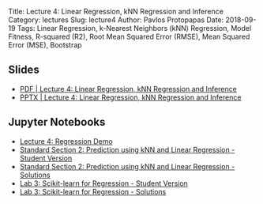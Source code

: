 Title: Lecture 4: Linear Regression, kNN Regression and Inference
Category: lectures
Slug: lecture4
Author: Pavlos Protopapas
Date: 2018-09-19
Tags: Linear Regression, k-Nearest Neighbors (kNN) Regression, Model Fitness, R-squared (R2), Root Mean Squared Error (RMSE), Mean Squared Error (MSE), Bootstrap


## Slides

- [PDF | Lecture 4: Linear Regression, kNN Regression and Inference]({attach}presentation/Lecture4_Regression.pdf)
- [PPTX | Lecture 4: Linear Regression, kNN Regression and Inference]({attach}presentation/Lecture4_Regression.pptx)

## Jupyter Notebooks

- [Lecture 4: Regression Demo]({filename}notes/Exercise_Lecture4.ipynb)
- [Standard Section 2: Prediction using kNN and Linear Regression - Student Version]({filename}../../sections/section2/notebook/section2.ipynb)
- [Standard Section 2: Prediction using kNN and Linear Regression - Solutions]({filename}../../sections/section2/notebook/solutions/section_2_solutions.ipynb) 
- [Lab 3: Scikit-learn for Regression - Student Version]({filename}../../labs/lab3/notebook/lab3_SLR_KNN.ipynb)
- [Lab 3: Scikit-learn for Regression - Solutions]({filename}../../labs/lab3/notebook/solutions/lab3_solutions.ipynb)